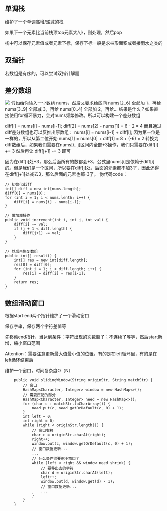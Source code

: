 ## 单调栈
维护了一个单调递增/递减的栈

如果下一个元素比当前栈顶top元素大/小，则处理，然后pop

栈中可以保存元素值或者元素下标，保存下标一般是求柱形面积或者接雨水之类的
## 双指针
若数组是有序的，可以尝试双指针解题
## 差分数组
![](./images/1690602822636_image.png)
假如给你输入一个数组 nums，然后又要求给区间 nums[2..6] 全部加 1，再给 nums[3..9] 全部减 3，再给 nums[0..4] 全部加 2，再给...
结果是什么？如果直接使用for循环暴力，会对nums频繁修改。所以可以构建一个差分数组

diff[i] = nums[i] - nums[i-1];
diff[2] = nums[2] - nums[1] = 6 - 2 = 4
而且通过diff差分数组也可以反推出原数组：
nums[i] = nums[i-1] + diff[i];
因为第一位是一样的，所以从第二位开始
nums[1] = nums[0] + diff[1] = 8 + (-6) = 2
转换为diff数组后，如果我们需要在nums[i...j]区间内全部+3操作，我们只需要在diff[i] += 3
然后再让 diff[j+1] -= 3 即可

因为在diff[i]处+3，那么后面所有的数都会+3，公式里nums[i]是依赖于diff[i]的。但是我们是一个区间，所以要在diff[j]处，后面的元素都不加3了，因此还得在diff[j+1]处减去3，那么后面的元素也都-3了。
伪代码code：

```
// 初始化diff
int[] diff = new int[nums.length];
diff[0] = nums[0];
for (int i = 1; i < nums.lenth; i++) {
    diff[i] = nums[i] - nums[i-1];
}

// 做加减操作
public void increment(int i, int j, int val) {
    diff[i] += val;
    if (j + 1 < diff.length) {
        diff[j+1] -= val;
    }
}

// 然后再恢复数组
public int[] result() {
    int[] res = new int[diff.length];
    res[0] = diff[0];
    for (int i = 1; i < diff.length; i++) {
        res[i] = diff[i] + res[i-1];
    }
    return res;
}

```
## 数组滑动窗口
根据start end两个指针维护了一个滑动窗口

保存字串，保存两个字符差值等

先移动end指针，当达到条件：字符出现的次数超了；不连续了等等，然后start新增，缩小窗口范围

Attention：需要注意更新最大值最小值的位置，有的是在left循环里，有的是在left循环结束后

维护一个窗口，时间复杂度O（N）
```
    public void slidingWindow(String originStr, String matchStr) {
        // 窗口
        HashMap<Character, Integer> window = new HashMap<>();
        // 需要匹配的部分
        HashMap<Character, Integer> need = new HashMap<>();
        for (char c : matchStr.toCharArray()) {
            need.put(c, need.getOrDefault(c, 0) + 1);
        }
        int left = 0;
        int right = 0;
        while (right < originStr.length()) {
            // 窗口右移
            char c = originStr.charAt(right);
            right++;
            window.put(c, window.getOrDefault(c, 0) + 1);
            // 窗口数据更新...
            ...
            // 什么条件需要缩小窗口？
            while (left < right && window need shrink) {
                // 要移出去的字符
                char d = originStr.charAt(left);
                left++;
                window.put(d, window.get(d) - 1);
                // 窗口数据更新...
                ...
            }
        }
    }
```

